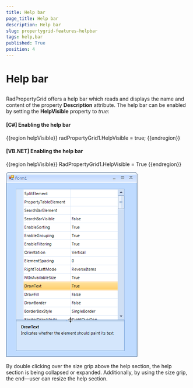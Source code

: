 ```yaml
---
title: Help bar
page_title: Help bar
description: Help bar
slug: propertygrid-features-helpbar
tags: help,bar
published: True
position: 4
---
```


# Help bar



## 

RadPropertyGrid offers a help bar which reads and displays the name and content of the property 
        	__Description__ attribute. The help bar can be enabled by setting the 
        	__HelpVisible__ property to *true*:
        

#### __[C#] Enabling the help bar__

{{region helpVisible}}
	            radPropertyGrid1.HelpVisible = true;
	{{endregion}}



#### __[VB.NET] Enabling the help bar__

{{region helpVisible}}
	        RadPropertyGrid1.HelpVisible = True
	{{endregion}}

![propertygrid-features-helpbar](images/propertygrid-features-helpbar.png)

By double clicking over the size grip above the help section, the help section is being collapsed or expanded.
        	Additionally, by using the size grip, the end—user can resize the help section.
        
